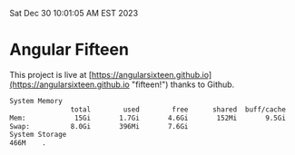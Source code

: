 Sat Dec 30 10:01:05 AM EST 2023

# Angular Fifteen


This project is live at [https://angularsixteen.github.io](https://angularsixteen.github.io "fifteen!") thanks to Github.

```bash
System Memory
               total        used        free      shared  buff/cache   available
Mem:            15Gi       1.7Gi       4.6Gi       152Mi       9.5Gi        13Gi
Swap:          8.0Gi       396Mi       7.6Gi
System Storage
466M	.
```
```bash
